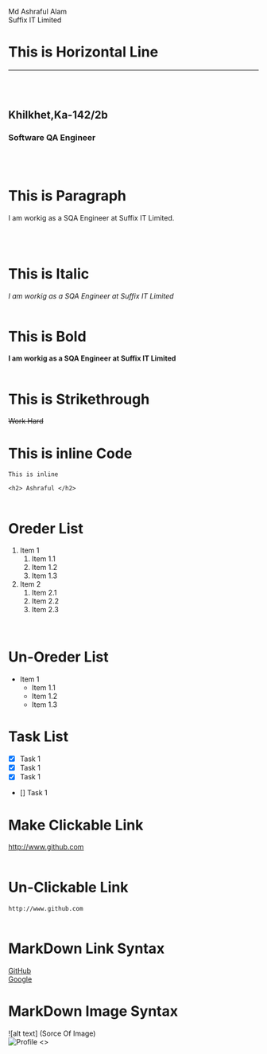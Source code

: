 <!--MarkDown Tutorial-->
Md Ashraful Alam<br/> <!--To Break A Line-->
Suffix IT Limited
<!--To Make Horizontal Line-->

# This is Horizontal Line
---

<br/><br/>
<!--To Make Heading-->

## Khilkhet,Ka-142/2b
### Software QA Engineer

<!--To Make Paragraph-->
<br/><br/>

# This is Paragraph
<p>I am workig as a SQA Engineer at Suffix IT Limited.</p>
<br/><br/>
<!--To Make Italic-->

# This is Italic
_I am workig as a SQA Engineer at Suffix IT Limited_
<br/><br/>

# This is Bold
<!--To Make Bold-->
__I am workig as a SQA Engineer at Suffix IT Limited__
<br/><br/>

# This is Strikethrough
<!--To Make Strikethrough-->
~~Work Hard~~

# This is inline Code
`This is inline` 

`<h2> Ashraful </h2>`<br/>
<br/>
<!--To Make Order List-->

# Oreder List
1. Item 1
   1. Item 1.1
   2. Item 1.2
   3. Item 1.3
2. Item 2
   1. Item 2.1
   2. Item 2.2
   3. Item 2.3  

<br/>

# Un-Oreder List
- Item 1
   - Item 1.1
   - Item 1.2
   - Item 1.3

 # Task List
 - [X] Task 1
 - [X] Task 1
 - [X] Task 1
 - [] Task 1

 
 # Make Clickable Link
 http://www.github.com
<br/><br/>

 # Un-Clickable Link
 `http://www.github.com`
<br/><br/>

# MarkDown Link Syntax

[GitHub][GitHubURL]<br/>
[Google][GoogleURL]

[GitHubURL]:http://www.github.com
[GoogleURL]:http://www.google.com

# MarkDown Image Syntax
![alt text] (Sorce Of Image) <br/>
![Profile]()
<>





